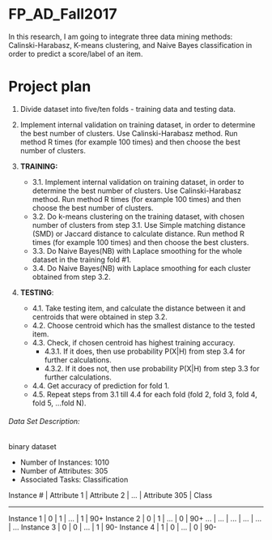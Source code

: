 # FP_AD_Fall2017

In this research, I am going to integrate three data mining methods: Calinski-Harabasz, K-means clustering, and Naive Bayes classification in order to predict a score/label of an item.

# Project plan
1. Divide dataset into five/ten folds - training data and testing data.
2. Implement internal validation on training dataset, in order to determine the best number of clusters. Use Calinski-Harabasz method. Run method R times (for example 100 times) and then choose the best number of clusters.

3. __TRAINING:__
   * 3.1. Implement internal validation on training dataset, in order to determine the best number of clusters. Use Calinski-Harabasz method. Run method R times (for example 100 times) and then choose the best number of clusters.
   - 3.2. Do k-means clustering on the training dataset, with chosen number of clusters from step 3.1. Use Simple matching distance (SMD) or Jaccard distance to calculate distance. Run method R times (for example 100 times) and then choose the best clusters.
   - 3.3. Do Naive Bayes(NB) with Laplace smoothing for the whole dataset in the training fold #1.
   - 3.4. Do Naive Bayes(NB) with Laplace smoothing for each cluster obtained from step 3.2.

4. **TESTING**:
   - 4.1. Take testing item, and calculate the distance between it and centroids that were obtained in step 3.2.
   - 4.2. Choose centroid which has the smallest distance to the tested item.
   - 4.3. Check, if chosen centroid has highest training accuracy.
        - 4.3.1. If it does, then use probability P(X|H) from step 3.4 for further calculations.
        - 4.3.2. If it does not, then use probability P(X|H) from step 3.3 for further calculations.
   - 4.4. Get accuracy of prediction for fold 1.
   - 4.5. Repeat steps from 3.1 till 4.4 for each fold (fold 2, fold 3, fold 4, fold 5, ...fold N).


###### Data Set Description:
  binary dataset
  - Number of Instances: 1010
  - Number of Attributes: 305
  - Associated Tasks: Classification
  
  Instance # | Attribute 1 | Attribute 2 | ... | Attribute 305 | Class
  ----------- ------------- ------------- ----- --------------- ------
  Instance 1 | 0           | 1           | ... | 1             | 90+
  Instance 2 | 0           | 1           | ... | 0             | 90+
  ...        | ...         | ...         | ... | ...           | ...
  Instance 3 | 0           | 0           | ... | 1             | 90-
  Instance 4 | 1           | 0           | ... | 0             | 90-
  

